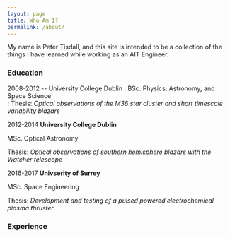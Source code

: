 ```yaml
---
layout: page
title: Who Am I?
permalink: /about/
---
```


My name is Peter Tisdall, and this site is intended to be a collection of the things I have learned while working as an AIT Engineer.

### Education
2008-2012 -- University College Dublin
 : BSc. Physics, Astronomy, and Space Science         
 : Thesis: *Optical observations of the M36 star cluster and short timescale variability blazars*

2012-2014     **University College Dublin**
              
  MSc. Optical Astronomy
              
  Thesis: *Optical observations of southern hemisphere blazars with the Watcher telescope*

2016-2017     **Univserity of Surrey**
              
  MSc. Space Engineering
              
  Thesis: *Development and testing of a pulsed powered electrochemical plasma thruster*


### Experience

